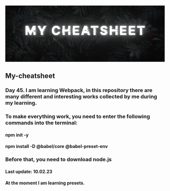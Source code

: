 ![Png](https://github.com/Shadowa123Baran/My-cheatsheet/blob/main/static(2).png?raw=true)

## My-cheatsheet
### Day 45. I am learning Webpack, in this repository there are many different and interesting works collected by me during my learning.

### To make everything work, you need to enter the following commands into the terminal:
#### npm init -y
#### npm install -D @babel/core @babel-preset-env
### Before that, you need to download node.js

#### Last update: 10.02.23

#### At the moment I am learning presets.
